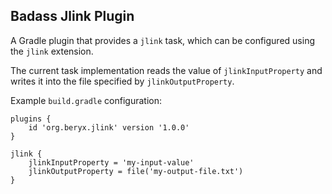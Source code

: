 ## Badass Jlink Plugin ##

A Gradle plugin that provides a `jlink` task, which can be configured using the `jlink` extension.

The current task implementation reads the value of `jlinkInputProperty` and writes it into the file specified by `jlinkOutputProperty`.

Example `build.gradle` configuration:

```
plugins {
    id 'org.beryx.jlink' version '1.0.0'
}

jlink {
    jlinkInputProperty = 'my-input-value'
    jlinkOutputProperty = file('my-output-file.txt')
}
```
